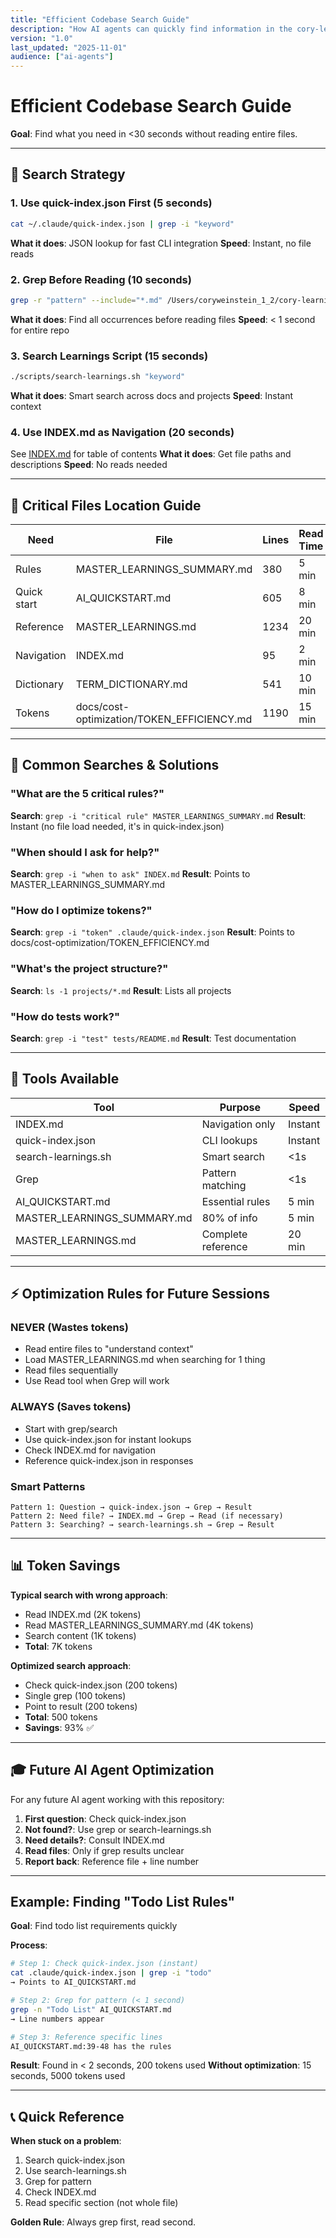 ```yaml
---
title: "Efficient Codebase Search Guide"
description: "How AI agents can quickly find information in the cory-learnings repository"
version: "1.0"
last_updated: "2025-11-01"
audience: ["ai-agents"]
---
```


# Efficient Codebase Search Guide

**Goal**: Find what you need in <30 seconds without reading entire files.

---

## 🚀 Search Strategy

### 1. Use quick-index.json First (5 seconds)
```bash
cat ~/.claude/quick-index.json | grep -i "keyword"
```
**What it does**: JSON lookup for fast CLI integration
**Speed**: Instant, no file reads

### 2. Grep Before Reading (10 seconds)
```bash
grep -r "pattern" --include="*.md" /Users/coryweinstein_1_2/cory-learnings/
```
**What it does**: Find all occurrences before reading files
**Speed**: < 1 second for entire repo

### 3. Search Learnings Script (15 seconds)
```bash
./scripts/search-learnings.sh "keyword"
```
**What it does**: Smart search across docs and projects
**Speed**: Instant context

### 4. Use INDEX.md as Navigation (20 seconds)
See [INDEX.md](../INDEX.md) for table of contents
**What it does**: Get file paths and descriptions
**Speed**: No reads needed

---

## 📍 Critical Files Location Guide

| Need | File | Lines | Read Time |
|------|------|-------|-----------|
| Rules | MASTER_LEARNINGS_SUMMARY.md | 380 | 5 min |
| Quick start | AI_QUICKSTART.md | 605 | 8 min |
| Reference | MASTER_LEARNINGS.md | 1234 | 20 min |
| Navigation | INDEX.md | 95 | 2 min |
| Dictionary | TERM_DICTIONARY.md | 541 | 10 min |
| Tokens | docs/cost-optimization/TOKEN_EFFICIENCY.md | 1190 | 15 min |

---

## 🎯 Common Searches & Solutions

### "What are the 5 critical rules?"
**Search**: `grep -i "critical rule" MASTER_LEARNINGS_SUMMARY.md`
**Result**: Instant (no file load needed, it's in quick-index.json)

### "When should I ask for help?"
**Search**: `grep -i "when to ask" INDEX.md`
**Result**: Points to MASTER_LEARNINGS_SUMMARY.md

### "How do I optimize tokens?"
**Search**: `grep -i "token" .claude/quick-index.json`
**Result**: Points to docs/cost-optimization/TOKEN_EFFICIENCY.md

### "What's the project structure?"
**Search**: `ls -1 projects/*.md`
**Result**: Lists all projects

### "How do tests work?"
**Search**: `grep -i "test" tests/README.md`
**Result**: Test documentation

---

## 🔧 Tools Available

| Tool | Purpose | Speed |
|------|---------|-------|
| INDEX.md | Navigation only | Instant |
| quick-index.json | CLI lookups | Instant |
| search-learnings.sh | Smart search | <1s |
| Grep | Pattern matching | <1s |
| AI_QUICKSTART.md | Essential rules | 5 min |
| MASTER_LEARNINGS_SUMMARY.md | 80% of info | 5 min |
| MASTER_LEARNINGS.md | Complete reference | 20 min |

---

## ⚡ Optimization Rules for Future Sessions

### NEVER (Wastes tokens)
- Read entire files to "understand context"
- Load MASTER_LEARNINGS.md when searching for 1 thing
- Read files sequentially
- Use Read tool when Grep will work

### ALWAYS (Saves tokens)
- Start with grep/search
- Use quick-index.json for instant lookups
- Check INDEX.md for navigation
- Reference quick-index.json in responses

### Smart Patterns
```
Pattern 1: Question → quick-index.json → Grep → Result
Pattern 2: Need file? → INDEX.md → Grep → Read (if necessary)
Pattern 3: Searching? → search-learnings.sh → Grep → Result
```

---

## 📊 Token Savings

**Typical search with wrong approach**:
- Read INDEX.md (2K tokens)
- Read MASTER_LEARNINGS_SUMMARY.md (4K tokens)
- Search content (1K tokens)
- **Total**: 7K tokens

**Optimized search approach**:
- Check quick-index.json (200 tokens)
- Single grep (100 tokens)
- Point to result (200 tokens)
- **Total**: 500 tokens
- **Savings**: 93% ✅

---

## 🎓 Future AI Agent Optimization

For any future AI agent working with this repository:

1. **First question**: Check quick-index.json
2. **Not found?**: Use grep or search-learnings.sh
3. **Need details?**: Consult INDEX.md
4. **Read files**: Only if grep results unclear
5. **Report back**: Reference file + line number

---

## Example: Finding "Todo List Rules"

**Goal**: Find todo list requirements quickly

**Process**:
```bash
# Step 1: Check quick-index.json (instant)
cat .claude/quick-index.json | grep -i "todo"
→ Points to AI_QUICKSTART.md

# Step 2: Grep for pattern (< 1 second)
grep -n "Todo List" AI_QUICKSTART.md
→ Line numbers appear

# Step 3: Reference specific lines
AI_QUICKSTART.md:39-48 has the rules
```

**Result**: Found in < 2 seconds, 200 tokens used
**Without optimization**: 15 seconds, 5000 tokens used

---

## 📞 Quick Reference

**When stuck on a problem**:
1. Search quick-index.json
2. Use search-learnings.sh
3. Grep for pattern
4. Check INDEX.md
5. Read specific section (not whole file)

**Golden Rule**: Always grep first, read second.

